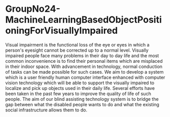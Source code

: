 # GroupNo24-MachineLearningBasedObjectPositioningForVisuallyImpaired
Visual impairment is the functional loss of the eye or eyes in which a person's eyesight cannot be corrected up to a normal level. Visually impaired people face many problems in their day to day life and the most common inconvenience is to find their personal items which are misplaced in their indoor space. With advancement in technology, normal conduction of tasks can be made possible for such cases. We aim to develop a system which is a user friendly human computer interface enhanced with computer vision technology which will be able to support the visually impaired to localize and pick up objects used in their daily life. Several efforts have been taken in the past few years to improve the quality of life of such people. The aim of our blind assisting technology system is to bridge the gap between what the disabled people wants to do and what the existing social infrastructure allows them to do.

